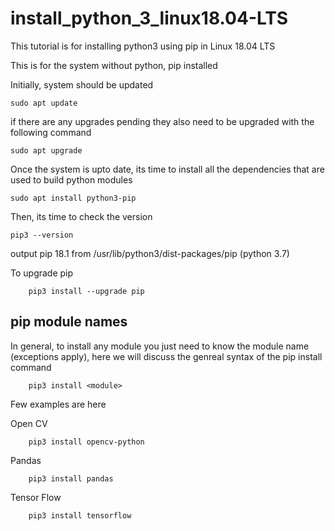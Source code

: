 # install_python_3_linux18.04-LTS

This tutorial is for installing python3 using pip  in Linux 18.04 LTS

This is for the system without python, pip installed

Initially, system should be updated

    sudo apt update
    
if there are any upgrades pending they also need to be upgraded with the following command

    sudo apt upgrade
    
Once the system is upto date, its time to install all the dependencies that are used to build python modules

    sudo apt install python3-pip
    
Then, its time to check the version

    pip3 --version
    
output
    pip 18.1 from /usr/lib/python3/dist-packages/pip (python 3.7)
    
    
To upgrade pip

        pip3 install --upgrade pip


## pip module names

In general, to install any module you just need to know the module name (exceptions apply), here we will discuss the genreal syntax of the pip install command

        pip3 install <module>
        
Few examples are here

Open CV

        pip3 install opencv-python
        
Pandas

        pip3 install pandas
        
Tensor Flow
            
        pip3 install tensorflow
        
        
        
       

